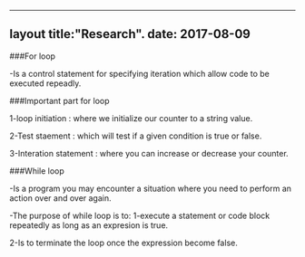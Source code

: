 






---
layout 
title:"Research".
date: 2017-08-09
---

###For loop

-Is a control statement  for specifying iteration  which allow  code to be executed repeadly.

###Important part for loop

1-loop initiation : where we initialize our counter to a string value.

2-Test staement :   which will test if a given condition is true or false.

3-Interation statement : where  you can  increase  or decrease  your counter.

###While loop

-Is a program you may encounter a situation where you need  to perform an action over  and over again.

-The purpose of  while loop is to:
1-execute  a statement or code block repeatedly as long as an expresion is true.

2-Is to terminate the loop  once the expression become false.      












































